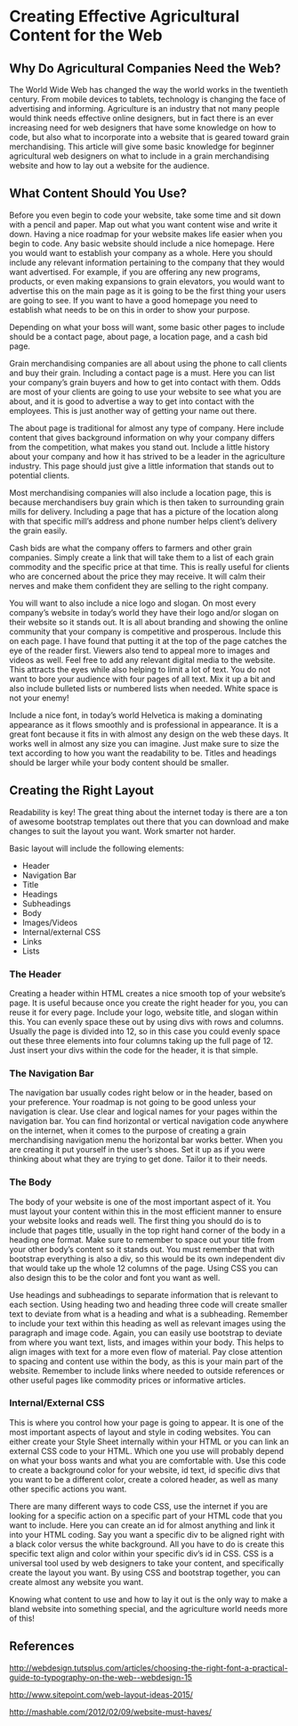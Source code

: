 # Creating Effective Agricultural Content for the Web

## Why Do Agricultural Companies Need the Web?

The World Wide Web has changed the way the world works in the twentieth century. From mobile devices to tablets, technology is changing the face of advertising and informing. Agriculture is an industry that not many people would think needs effective online designers, but in fact there is an ever increasing need for web designers that have some knowledge on how to code, but also what to incorporate into a website that is geared toward grain merchandising. This article will give some basic knowledge for beginner agricultural web designers on what to include in a grain merchandising website and how to lay out a website for the audience.

## What Content Should You Use?

Before you even begin to code your website, take some time and sit down with a pencil and paper. Map out what you want content wise and write it down. Having a nice roadmap for your website makes life easier when you begin to code. Any basic website should include a nice homepage. Here you would want to establish your company as a whole. Here you should include any relevant information pertaining to the company that they would want advertised. For example, if you are offering any new programs, products, or even making expansions to grain elevators, you would want to advertise this on the main page as it is going to be the first thing your users are going to see. If you want to have a good homepage you need to establish what needs to be on this in order to show your purpose.

Depending on what your boss will want, some basic other pages to include should be a contact page, about page, a location page, and a cash bid page.

Grain merchandising companies are all about using the phone to call clients and buy their grain. Including a contact page is a must. Here you can list your company’s grain buyers and how to get into contact with them. Odds are most of your clients are going to use your website to see what you are about, and it is good to advertise a way to get into contact with the employees. This is just another way of getting your name out there.

The about page is traditional for almost any type of company. Here include content that gives background information on why your company differs from the competition, what makes you stand out. Include a little history about your company and how it has strived to be a leader in the agriculture industry. This page should just give a little information that stands out to potential clients.

Most merchandising companies will also include a location page, this is because merchandisers buy grain which is then taken to surrounding grain mills for delivery. Including a page that has a picture of the location along with that specific mill’s address and phone number helps client’s delivery the grain easily.

Cash bids are what the company offers to farmers and other grain companies. Simply create a link that will take them to a list of each grain commodity and the specific price at that time. This is really useful for clients who are concerned about the price they may receive. It will calm their nerves and make them confident they are selling to the right company.

You will want to also include a nice logo and slogan. On most every company’s website in today’s world they have their logo and/or slogan on their website so it stands out. It is all about branding and showing the online community that your company is competitive and prosperous. Include this on each page. I have found that putting it at the top of the page catches the eye of the reader first. Viewers also tend to appeal more to images and videos as well. Feel free to add any relevant digital media to the website. This attracts the eyes while also helping to limit a lot of text. You do not want to bore your audience with four pages of all text. Mix it up a bit and also include bulleted lists or numbered lists when needed. White space is not your enemy!

Include a nice font, in today’s world Helvetica is making a dominating appearance as it flows smoothly and is professional in appearance. It is a great font because it fits in with almost any design on the web these days. It works well in almost any size you can imagine. Just make sure to size the text according to how you want the readability to be. Titles and headings should be larger while your body content should be smaller.

## Creating the Right Layout

Readability is key! The great thing about the internet today is there are a ton of awesome bootstrap templates out there that you can download and make changes to suit the layout you want. Work smarter not harder.

Basic layout will include the following elements:
-	Header
-	Navigation Bar
-	Title
-	Headings
-	Subheadings
-	Body
-	Images/Videos
-	Internal/external CSS
-	Links
-	Lists

### The Header

Creating a header within HTML creates a nice smooth top of your website’s page. It is useful because once you create the right header for you, you can reuse it for every page. Include your logo, website title, and slogan within this. You can evenly space these out by using divs with rows and columns. Usually the page is divided into 12, so in this case you could evenly space out these three elements into four columns taking up the full page of 12. Just insert your divs within the code for the header, it is that simple.

### The Navigation Bar

The navigation bar usually codes right below or in the header, based on your preference. Your roadmap is not going to be good unless your navigation is clear. Use clear and logical names for your pages within the navigation bar. You can find horizontal or vertical navigation code anywhere on the internet, when it comes to the purpose of creating a grain merchandising navigation menu the horizontal bar works better. When you are creating it put yourself in the user’s shoes. Set it up as if you were thinking about what they are trying to get done. Tailor it to their needs.

### The Body

The body of your website is one of the most important aspect of it. You must layout your content within this in the most efficient manner to ensure your website looks and reads well. The first thing you should do is to include that pages title, usually in the top right hand corner of the body in a heading one format. Make sure to remember to space out your title from your other body’s content so it stands out. You must remember that with bootstrap everything is also a div, so this would be its own independent div that would take up the whole 12 columns of the page. Using CSS you can also design this to be the color and font you want as well.

Use headings and subheadings to separate information that is relevant to each section. Using heading two and heading three code will create smaller text to deviate from what is a heading and what is a subheading. Remember to include your text within this heading as well as relevant images using the paragraph and image code. Again, you can easily use bootstrap to deviate from where you want text, lists, and images within your body. This helps to align images with text for a more even flow of material. Pay close attention to spacing and content use within the body, as this is your main part of the website. Remember to include links where needed to outside references or other useful pages like commodity prices or informative articles.

### Internal/External CSS

This is where you control how your page is going to appear. It is one of the most important aspects of layout and style in coding websites. You can either create your Style Sheet internally within your HTML or you can link an external CSS code to your HTML. Which one you use will probably depend on what your boss wants and what you are comfortable with. Use this code to create a background color for your website, id text, id specific divs that you want to be a different color, create a colored header, as well as many other specific actions you want.

There are many different ways to code CSS, use the internet if you are looking for a specific action on a specific part of your HTML code that you want to include. Here you can create an id for almost anything and link it into your HTML coding. Say you want a specific div to be aligned right with a black color versus the white background. All you have to do is create this specific text align and color within your specific div’s id in CSS. CSS is a universal tool used by web designers to take your content, and specifically create the layout you want. By using CSS and bootstrap together, you can create almost any website you want.

Knowing what content to use and how to lay it out is the only way to make a bland website into something special, and the agriculture world needs more of this!

## References

http://webdesign.tutsplus.com/articles/choosing-the-right-font-a-practical-guide-to-typography-on-the-web--webdesign-15

http://www.sitepoint.com/web-layout-ideas-2015/

http://mashable.com/2012/02/09/website-must-haves/
